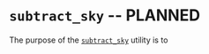 # `subtract_sky` -- PLANNED 

The purpose of the [`subtract_sky`](#soxspipe.commonutils.subtract_sky) utility is to 
